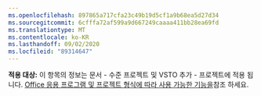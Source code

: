 ```yaml
---
ms.openlocfilehash: 897865a717cfa23c49b19d5cf1a9b68ea5d27d34
ms.sourcegitcommit: 6cfffa72af599a9d667249caaaa411bb28ea69fd
ms.translationtype: MT
ms.contentlocale: ko-KR
ms.lasthandoff: 09/02/2020
ms.locfileid: "89314647"
---
```

  **적용 대상:** 이 항목의 정보는 문서 \- 수준 프로젝트 및 VSTO 추가 \- 프로젝트에 적용 됩니다. [Office 응용 프로그램 및 프로젝트 형식에 따라 사용 가능한 기능을](../../vsto/features-available-by-office-application-and-project-type.md)참조 하세요.
